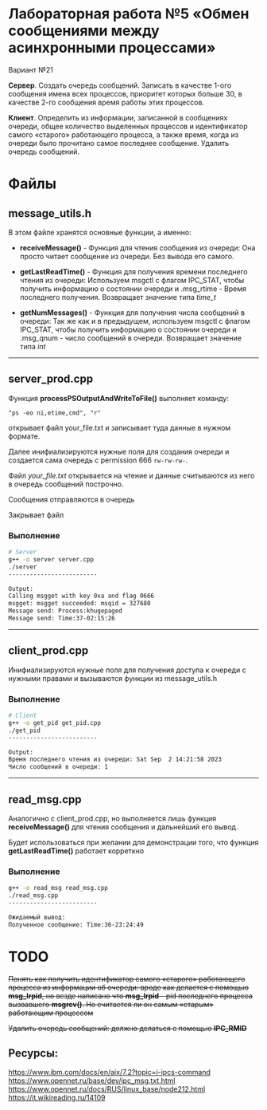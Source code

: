 #  Лабораторная работа №5 «Обмен сообщениями между асинхронными процессами»

Вариант №21

**Сервер**. Создать очередь сообщений. Записать в качестве 1-ого сообщения имена 
всех процессов, приоритет которых больше 30, в качестве 2-го сообщения время работы 
этих процессов.

**Клиент**. Определить из информации, записанной в сообщениях очереди, общее 
количество выделенных процессов и идентификатор самого «старого» работающего 
процесса, а также время, когда из очереди было прочитано самое последнее сообщение. 
Удалить очередь сообщений.


# Файлы

## message_utils.h

В этом файле хранятся основные функции, а именно:
 - __receiveMessage()__ - Функция для чтения сообщения из очереди: Она просто читает сообщение из очереди. Без вывода его самого.

 - __getLastReadTime()__ - Функция для получения времени последнего чтения из очереди:  Используем msgctl с флагом IPC_STAT, чтобы получить информацию о состоянии очереди и .msg_rtime - Время последнего получения. Возвращает значение типа _time_t_

 - __getNumMessages()__ - Функция для получения числа сообщений в очереди: Так же как и в предыдущем, используем msgctl с флагом IPC_STAT, чтобы получить информацию о состоянии очереди и .msg_qnum - число сообщений в очереди. Возвращает значение типа _int_
----------------------------------------------------------------------


## server_prod.cpp

Функция __processPSOutputAndWriteToFile()__ выполняет команду: 
```
"ps -eo ni,etime,cmd", "r"
``` 
открывает файл your_file.txt и записывает туда данные в нужном формате.

Далее инифиализируются нужные поля для создания очереди и создается сама очередь с permission 666 `rw-rw-rw-`. 

Файл _your_file.txt_ открывается на чтение и данные считываются из него в очередь сообщений построчно.

Сообщения отправляются в очередь

Закрывает файл

### Выполнение
```bash
# Server
g++ -o server server.cpp
./server
-------------------------

Output:
Calling msgget with key 0xa and flag 0666
msgget: msgget succeeded: msqid = 327680
Message send: Process:khugepaged
Message send: Time:37-02:15:26

```
----------------------------------------------------------------------


## client_prod.cpp
Инифиализируются нужные поля для получения доступа к очереди с нужными правами и вызываются функции из message_utils.h

### Выполнение
```bash
# Client
g++ -o get_pid get_pid.cpp
./get_pid
-------------------------

Output:
Время последнего чтения из очереди: Sat Sep  2 14:21:58 2023
Число сообщений в очереди: 1

```
----------------------------------------------------------------------

## read_msg.cpp

Аналогично с client_prod.cpp, но выполняется лишь функция __receiveMessage()__ для чтения сообщения и дальнейший его вывод.

Будет использоваться при желании для демонстрации того, что функция __getLastReadTime()__ работает корреткно 

### Выполнение
```bash
g++ -o read_msg read_msg.cpp
./read_msg.cpp
-------------------------

Ожидаемый вывод:
Полученное сообщение: Time:36-23:24:49
```



# TODO

~~Понять как получить идентификатор самого «старого» работающего 
процесса из информации об очереди: вроде как делается с помощью __msg_lrpid__, но везде написано что __msg_lrpid__ - pid последнего процесса вызвавшего __msgrcv()__. Но считается ли он самым «старым» работающим
процессом~~ 


~~Удалить очередь сообщений: должно делаться с помощью __IPC_RMID__~~

## Ресурсы:
https://www.ibm.com/docs/en/aix/7.2?topic=i-ipcs-command
https://www.opennet.ru/base/dev/ipc_msg.txt.html
https://www.opennet.ru/docs/RUS/linux_base/node212.html
https://it.wikireading.ru/14109







